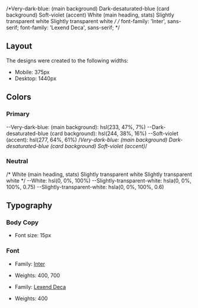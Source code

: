 /*Very-dark-blue: (main background)
    Dark-desaturated-blue (card background)
    Soft-violet (accent)
    White (main heading, stats)
    Slightly transparent white
    Slightly transparent white
*/
/* font-family: 'Inter', sans-serif;
font-family: 'Lexend Deca', sans-serif; */
## Layout

The designs were created to the following widths:

- Mobile: 375px
- Desktop: 1440px

## Colors

### Primary

 --Very-dark-blue: (main background): hsl(233, 47%, 7%)
 --Dark-desaturated-blue (card background): hsl(244, 38%, 16%)
 --Soft-violet (accent): hsl(277, 64%, 61%)
/*Very-dark-blue: (main background)
Dark-desaturated-blue (card background)
Soft-violet (accent)*/

### Neutral
/*
White (main heading, stats)
Slightly transparent white
Slightly transparent white
*/
 --White: hsl(0, 0%, 100%)
--Slightly-transparent-white: hsla(0, 0%, 100%, 0.75)
--Slightly-transparent-white: hsla(0, 0%, 100%, 0.6)

## Typography

### Body Copy

- Font size: 15px

### Font

- Family: [Inter](https://fonts.google.com/specimen/Inter)
- Weights: 400, 700

- Family: [Lexend Deca](https://fonts.google.com/specimen/Lexend+Deca)
- Weights: 400
